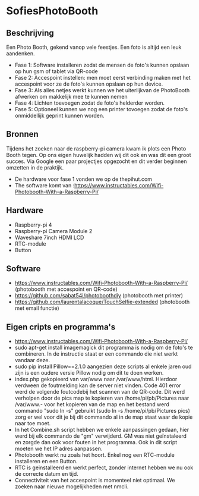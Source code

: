 # SofiesPhotoBooth
## Beschrijving
Een Photo Booth, gekend vanop vele feestjes. Een foto is altijd een leuk aandenken.
- Fase 1: Software installeren zodat de mensen de foto's kunnen opslaan op hun gsm of tablet via QR-code
- Fase 2: Accespoint instellen: men moet eerst verbinding maken met het accespoint voor ze de foto's kunnen opslaan op hun device.
- Fase 3: Als alles netjes werkt kunnen we het uiterlijkvan de PhotoBooth afwerken om makkelijk mee te kunnen nemen
- Fase 4: Lichten toevoegen zodat de foto's helderder worden.
- Fase 5: Optioneel kunnen we nog een printer tovoegen zodat de foto's onmiddellijk geprint kunnen worden.
## Bronnen
Tijdens het zoeken naar de raspberry-pi camera kwam ik plots een Photo Booth tegen.
Op ons eigen huwelijk hadden wij dit ook en was dit een groot succes.
Via Google een paar projectjes opgezocht en dit verder beginnen omzetten in de praktijk.
- De hardware voor fase 1 vonden we op de thepihut.com
- The software komt van :https://www.instructables.com/Wifi-Photobooth-With-a-Raspberry-Pi/
## Hardware
- Raspberry-pi 4
- Raspberry-pi Camera Module 2
- Waveshare 7inch HDMI LCD
- RTC-module
- Button
## Software
- https://www.instructables.com/Wifi-Photobooth-With-a-Raspberry-Pi/ (photobooth met accespoint en QR-code)
- https://github.com/sabat54i/photoboothdiy (photobooth met printer)
- https://github.com/laurentalacoque/TouchSelfie-extended (photobooth met email functie)

## Eigen cripts en programma's
- https://www.instructables.com/Wifi-Photobooth-With-a-Raspberry-Pi/
- sudo apt-get install imagemagick  dit programma is nodig om de foto's te combineren. In de instructie staat er een commando die niet werkt vandaar deze.
- sudo pip install Pillow==2.1.0  aangezien deze scripts al enkele jaren oud zijn is een oudere versie Pillow nodig om dit te doen werken. 
- index.php gekopieerd van var/www naar /var/www/html. Hierdoor verdween de foutmelding kan de server niet vinden. Code 401 error werd de volgende foutcodebij het scannen van de QR-code. Dit werd verholpen door de pics map te kopieren van /home/pi/pb/Pictures naar /var/www.- voor het kopieren van de map en het bestand werd commando "sudo ln -s" gebruikt (sudo ln -s /home/pi/pb/Pictures pics) zorg er wel voor dit je bij dit commando al in de map staat waar de kopie naar toe moet.
- In het Combine.sh script hebben we enkele aanpassingen gedaan, hier werd bij elk commando de "gm" verwijderd. GM was niet geïnstaleerd en zorgde dan ook voor fouten in het programma. Ook in dit script moeten we het IP adres aanpassen.
- Photobooth werkt nu zoals het hoort. Enkel nog een RTC-module installeren en een Button.
- RTC is geinstalleerd en werkt perfect, zonder internet hebben we nu ook de correcte datum en tijd.
- Connectiviteit van het accespoint is momenteel niet optimaal. We zoeken naar nieuwe mogelijkheden met nmcli.
